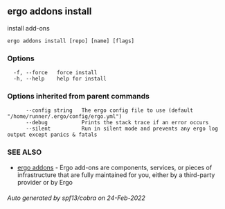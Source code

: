 ## ergo addons install

install add-ons

```
ergo addons install [repo] [name] [flags]
```

### Options

```
  -f, --force   force install
  -h, --help    help for install
```

### Options inherited from parent commands

```
      --config string   The ergo config file to use (default "/home/runner/.ergo/config/ergo.yml")
      --debug           Prints the stack trace if an error occurs
      --silent          Run in silent mode and prevents any ergo log output except panics & fatals
```

### SEE ALSO

* [ergo addons](ergo_addons.md)	 - Ergo add-ons are components, services, or pieces of infrastructure that are fully maintained for you, either by a third-party provider or by Ergo

###### Auto generated by spf13/cobra on 24-Feb-2022
